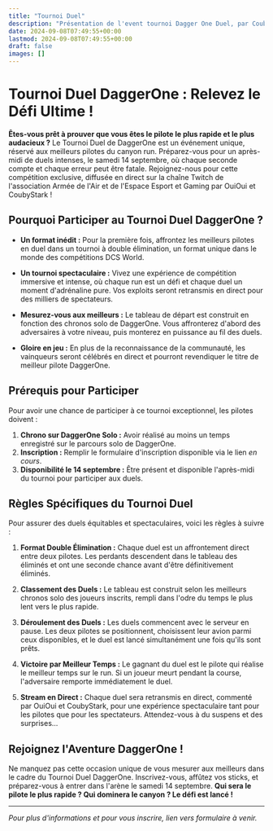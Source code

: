 ```yaml
---
title: "Tournoi Duel"
description: "Présentation de l'event tournoi Dagger One Duel, par Coubystark."
date: 2024-09-08T07:49:55+00:00
lastmod: 2024-09-08T07:49:55+00:00
draft: false
images: []
---
```


# **Tournoi Duel DaggerOne : Relevez le Défi Ultime !**

**Êtes-vous prêt à prouver que vous êtes le pilote le plus rapide et le plus audacieux ?** Le Tournoi Duel de DaggerOne est un événement unique, réservé aux meilleurs pilotes du canyon run. Préparez-vous pour un après-midi de duels intenses, le samedi 14 septembre, où chaque seconde compte et chaque erreur peut être fatale. Rejoignez-nous pour cette compétition exclusive, diffusée en direct sur la chaîne Twitch de l'association Armée de l'Air et de l'Espace Esport et Gaming par OuiOui et CoubyStark !

## **Pourquoi Participer au Tournoi Duel DaggerOne ?**

- **Un format inédit :** Pour la première fois, affrontez les meilleurs pilotes en duel dans un tournoi à double élimination, un format unique dans le monde des compétitions DCS World.

- **Un tournoi spectaculaire :** Vivez une expérience de compétition immersive et intense, où chaque run est un défi et chaque duel un moment d'adrénaline pure. Vos exploits seront retransmis en direct pour des milliers de spectateurs.

- **Mesurez-vous aux meilleurs :** Le tableau de départ est construit en fonction des chronos solo de DaggerOne. Vous affronterez d'abord des adversaires à votre niveau, puis monterez en puissance au fil des duels.

- **Gloire en jeu :** En plus de la reconnaissance de la communauté, les vainqueurs seront célébrés en direct et pourront revendiquer le titre de meilleur pilote DaggerOne.

## **Prérequis pour Participer**

Pour avoir une chance de participer à ce tournoi exceptionnel, les pilotes doivent :

1. **Chrono sur DaggerOne Solo :** Avoir réalisé au moins un temps enregistré sur le parcours solo de DaggerOne.
2. **Inscription :** Remplir le formulaire d'inscription disponible via le lien *en cours*.
3. **Disponibilité le 14 septembre :** Être présent et disponible l'après-midi du tournoi pour participer aux duels.

## **Règles Spécifiques du Tournoi Duel**

Pour assurer des duels équitables et spectaculaires, voici les règles à suivre :

1. **Format Double Élimination :** Chaque duel est un affrontement direct entre deux pilotes. Les perdants descendent dans le tableau des éliminés et ont une seconde chance avant d'être définitivement éliminés.

2. **Classement des Duels :** Le tableau est construit selon les meilleurs chronos solo des joueurs inscrits, rempli dans l'odre du temps le plus lent vers le plus rapide.

3. **Déroulement des Duels :** Les duels commencent avec le serveur en pause. Les deux pilotes se positionnent, choisissent leur avion parmi ceux disponibles, et le duel est lancé simultanément une fois qu'ils sont prêts.

4. **Victoire par Meilleur Temps :** Le gagnant du duel est le pilote qui réalise le meilleur temps sur le run. Si un joueur meurt pendant la course, l'adversaire remporte immédiatement le duel.

5. **Stream en Direct :** Chaque duel sera retransmis en direct, commenté par OuiOui et CoubyStark, pour une expérience spectaculaire tant pour les pilotes que pour les spectateurs. Attendez-vous à du suspens et des surprises...

## **Rejoignez l'Aventure DaggerOne !**

Ne manquez pas cette occasion unique de vous mesurer aux meilleurs dans le cadre du Tournoi Duel DaggerOne. Inscrivez-vous, affûtez vos sticks, et préparez-vous à entrer dans l'arène le samedi 14 septembre. **Qui sera le pilote le plus rapide ? Qui dominera le canyon ? Le défi est lancé !**

---

*Pour plus d'informations et pour vous inscrire, lien vers formulaire à venir.*
